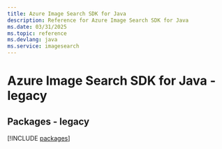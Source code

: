 ```yaml
---
title: Azure Image Search SDK for Java
description: Reference for Azure Image Search SDK for Java
ms.date: 03/31/2025
ms.topic: reference
ms.devlang: java
ms.service: imagesearch
---
```

# Azure Image Search SDK for Java - legacy
## Packages - legacy
[!INCLUDE [packages](image-search-index.md)]